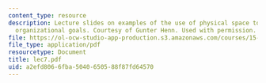 ```yaml
---
content_type: resource
description: Lecture slides on examples of the use of physical space to accomplish
  organizational goals. Courtesy of Gunter Henn. Used with permission.
file: https://ol-ocw-studio-app-production.s3.amazonaws.com/courses/15-980j-organizing-for-innovative-product-development-spring-2007/a2efd8066fba5040650588f87fd64570_lec7.pdf
file_type: application/pdf
resourcetype: Document
title: lec7.pdf
uid: a2efd806-6fba-5040-6505-88f87fd64570
---
```

